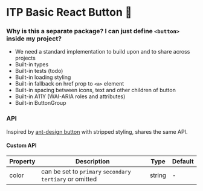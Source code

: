 # ITP Basic React Button 🎁

### Why is this a separate package? I can just define `<button>` inside my project?

- We need a standard implementation to build upon and to share across projects
- Built-in types
- Built-in tests (todo)
- Built-in loading styling
- Built-in fallback on href prop to `<a>` element
- Built-in spacing between icons, text and other children of button
- Built-in A11Y (WAI-ARIA roles and attributes)
- Built-in ButtonGroup

### API

Inspired by [ant-design button](https://github.com/ant-design/ant-design/blob/master/components/button/index.en-US.md#api) with stripped styling, shares the same API.

#### Custom API

| Property | Description                                               | Type   | Default |
| -------- | --------------------------------------------------------- | ------ | ------- |
| color    | can be set to `primary` `secondary` `tertiary` or omitted | string | -       |
